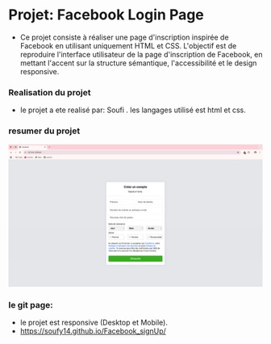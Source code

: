 # Projet: Facebook Login Page 

- Ce projet consiste à réaliser une page d'inscription inspirée de Facebook en utilisant uniquement HTML et CSS. L'objectif est de reproduire l'interface utilisateur de la page d'inscription de Facebook, en mettant l'accent sur la structure sémantique, l'accessibilité et le design responsive.
### Realisation du projet 
- le projet a ete realisé par: Soufi . les langages utilisé est html et css.
### resumer du projet 
![](./Capture%20d’écran%202025-10-18%20à%2015.43.46.png)
### le git page:

- le projet est responsive (Desktop et Mobile).
- https://soufy14.github.io/Facebook_signUp/